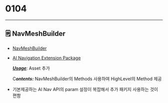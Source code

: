 # 0104

---

## 🗒️ NavMeshBuilder

- [NavMeshBuilder](https://docs.unity3d.com/ScriptReference/AI.NavMeshBuilder.html)
- [AI Navigation Extension Package](https://github.com/Unity-Technologies/NavMeshComponents)
    
    [***Usage***](https://github.com/Unity-Technologies/NavMeshComponents#how-to-get-started): Asset 추가
    
    C***ontents:*** NavMeshBuilder의 Methods 사용하여 HighLevel의 Method 제공
    
- 기본제공하는 AI Nav API의 param 설정이 복잡해서 추가 패키지 사용하는 것이 편함